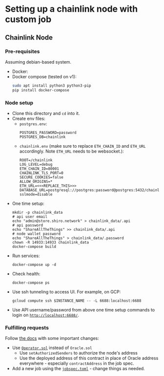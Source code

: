 # Setting up a chainlink node with custom job

## Chainlink Node

### Pre-requisites

Assuming debian-based system.
- Docker:
- Docker compose (tested on v1):
    ```bash
    sudo apt install python3 python3-pip
    pip install docker-compose
    ```

### Node setup

- Clone this directory and `cd` into it.
- Create env files:
    - `postgres.env`:
        ```
        POSTGRES_PASSWORD=password
        POSTGRES_DB=chainlink
        ```
    - `chainlink.env` (make sure to replace `ETH_CHAIN_ID` and `ETH_URL` accordingly. Note `ETH_URL` needs to be websocket.):
        ```
        ROOT=/chainlink
        LOG_LEVEL=debug
        ETH_CHAIN_ID=80001
        CHAINLINK_TLS_PORT=0
        SECURE_COOKIES=false
        ALLOW_ORIGINS=*
        ETH_URL=<<<REPLACE_THIS>>>
        DATABASE_URL=postgresql://postgres:password@postgres:5432/chainlink?sslmode=disable
        ```
- One time setup:
    ```
    mkdir -p chainlink_data
    # api user email
    echo "admin@store.shiro.network" > chainlink_data/.api
    # api password
    echo "ShareAllTheThings" >> chainlink_data/.api
    # node wallet password
    echo "ShareAllTheThings" > chainlink_data/.password
    chown -R 14933:14933 chainlink_data
    docker-compose build
    ```
- Run services:
    ```
    docker-compose up -d
    ```
- Check health:
    ```
    docker-compose ps
    ```
- Use ssh tunneling to access UI. For example, on GCP:
    ```
    gcloud compute ssh $INSTANCE_NAME -- -L 6688:localhost:6688
    ```
- Use API username/password from above one time setup commands to login on [`http://localhost:6688/`](http://localhost:6688/).

### Fulfilling requests

Follow [the docs](https://docs.chain.link/docs/fulfilling-requests/#deploy-your-own-oracle-contract) with some important changes:
- Use [`Operator.sol`](https://github.com/smartcontractkit/chainlink/blob/48e251901d90b8d1c9a87de856f93d9c75e8d12b/contracts/src/v0.7/Operator.sol) instead of `Oracle.sol`
    - Use `setAuthorizedSenders` to authorize the node's address
    - Use the deployed address of this contract in place of Oracle address everywhere - especially `contractAddress` in the job spec.
- Add a new job using the [`jobspec.toml`](./jobspec.toml) - change things as needed.

